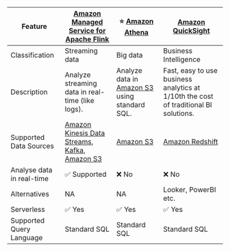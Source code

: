
| Feature                   | [Amazon Managed Service for Apache Flink](AmazonManagedServiceForApacheFlink.md)                                                                                                                                | :star: [Amazon Athena](AmazonAthena.md)                                                | [Amazon QuickSight](AmazonQuickSight.md)                                             |
|---------------------------|-----------------------------------------------------------------------------------------------------------------------------------------------------------------------------------------------------------------|----------------------------------------------------------------------------------------|--------------------------------------------------------------------------------------|
| Classification            | Streaming data                                                                                                                                                                                                  | Big data                                                                               | Business Intelligence                                                                |
| Description               | Analyze streaming data in real-time (like logs).                                                                                                                                                                | Analyze data in [Amazon S3](../StorageDBs/DataLakes/S3DataLake.md) using standard SQL. | Fast, easy to use business analytics at 1/10th the cost of traditional BI solutions. |
| Supported Data Sources    | [Amazon Kinesis Data Streams](../../5_MessageBrokerServices/AmazonKinesisDataStreams.md), [Kafka](../../5_MessageBrokerServices/AmazonMSK.md), [Amazon S3](../../7_StorageServices/3_ObjectStorageS3/Readme.md) | [Amazon S3](../../7_StorageServices/3_ObjectStorageS3/Readme.md)                       | [Amazon Redshift](../StorageDBs/DataWarehouse/AmazonRedshift.md)                     |
| Analyse data in real-time | :white_check_mark: Supported                                                                                                                                                                                    | :x: No                                                                                 | :x: No                                                                               |
| Alternatives              | NA                                                                                                                                                                                                              | NA                                                                                     | Looker, PowerBI etc.                                                                 |
| Serverless                | :white_check_mark: Yes                                                                                                                                                                                          | :white_check_mark: Yes                                                                 | :white_check_mark: Yes                                                               |
| Supported Query Language  | Standard SQL                                                                                                                                                                                                    | Standard SQL                                                                           | Standard SQL                                                                         |